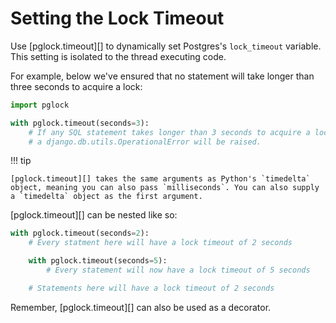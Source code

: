 # Setting the Lock Timeout

Use [pglock.timeout][] to dynamically set Postgres's `lock_timeout` variable. This setting is isolated to the thread executing code.

For example, below we've ensured that no statement will take longer than three seconds to acquire a lock:

```python
import pglock

with pglock.timeout(seconds=3):
    # If any SQL statement takes longer than 3 seconds to acquire a lock,
    # a django.db.utils.OperationalError will be raised.
```

!!! tip

    [pglock.timeout][] takes the same arguments as Python's `timedelta` object, meaning you can also pass `milliseconds`. You can also supply a `timedelta` object as the first argument.

[pglock.timeout][] can be nested like so:

```python
with pglock.timeout(seconds=2):
    # Every statment here will have a lock timeout of 2 seconds

    with pglock.timeout(seconds=5):
        # Every statement will now have a lock timeout of 5 seconds

    # Statements here will have a lock timeout of 2 seconds
```

Remember, [pglock.timeout][] can also be used as a decorator.